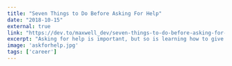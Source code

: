 ```yaml
---
title: "Seven Things to Do Before Asking For Help"
date: "2018-10-15"
external: true
link: "https://dev.to/maxwell_dev/seven-things-to-do-before-asking-for-help-2fo0"
excerpt: "Asking for help is important, but so is learning how to give problems your best shot beforehand."
image: 'askforhelp.jpg'
tags: ['career']
---
```

